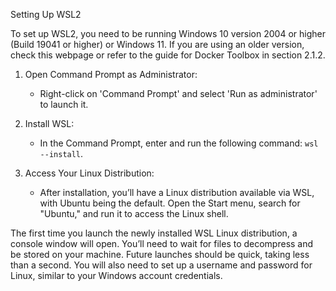 Setting Up WSL2

To set up WSL2, you need to be running Windows 10 version 2004 or higher (Build 19041 or higher) or Windows 11. If you are using an older version, check this webpage or refer to the guide for Docker Toolbox in section 2.1.2.

1. Open Command Prompt as Administrator:
   - Right-click on 'Command Prompt' and select 'Run as administrator' to launch it.

2. Install WSL:
   - In the Command Prompt, enter and run the following command: `wsl --install`.

3. Access Your Linux Distribution:
   - After installation, you’ll have a Linux distribution available via WSL, with Ubuntu being the default. Open the Start menu, search for "Ubuntu," and run it to access the Linux shell.

The first time you launch the newly installed WSL Linux distribution, a console window will open. You’ll need to wait for files to decompress and be stored on your machine. Future launches should be quick, taking less than a second. You will also need to set up a username and password for Linux, similar to your Windows account credentials.
